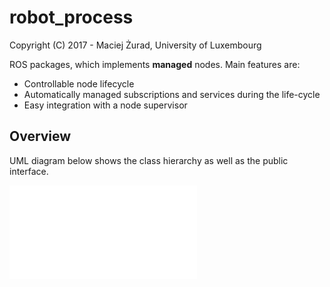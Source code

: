 # robot_process
Copyright (C) 2017 - Maciej Żurad, University of Luxembourg

ROS packages, which implements **managed** nodes. Main features are:
- Controllable node lifecycle
- Automatically managed subscriptions and services during the life-cycle
- Easy integration with a node supervisor

## Overview

UML diagram below shows the class hierarchy as well as the public interface.

<object data="docs/figures/robot_process.pdf" type="application/pdf" width="700px" height="700px">
    <embed src="docs/figures/robot_process.pdf"></embed>
</object>

<!-- <img align="center" src="docs/figures/robot_process.pdf" alt="...">
 -->

